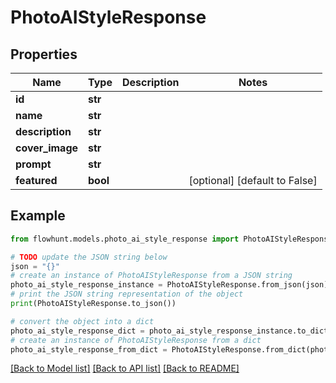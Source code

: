 # PhotoAIStyleResponse


## Properties

Name | Type | Description | Notes
------------ | ------------- | ------------- | -------------
**id** | **str** |  | 
**name** | **str** |  | 
**description** | **str** |  | 
**cover_image** | **str** |  | 
**prompt** | **str** |  | 
**featured** | **bool** |  | [optional] [default to False]

## Example

```python
from flowhunt.models.photo_ai_style_response import PhotoAIStyleResponse

# TODO update the JSON string below
json = "{}"
# create an instance of PhotoAIStyleResponse from a JSON string
photo_ai_style_response_instance = PhotoAIStyleResponse.from_json(json)
# print the JSON string representation of the object
print(PhotoAIStyleResponse.to_json())

# convert the object into a dict
photo_ai_style_response_dict = photo_ai_style_response_instance.to_dict()
# create an instance of PhotoAIStyleResponse from a dict
photo_ai_style_response_from_dict = PhotoAIStyleResponse.from_dict(photo_ai_style_response_dict)
```
[[Back to Model list]](../README.md#documentation-for-models) [[Back to API list]](../README.md#documentation-for-api-endpoints) [[Back to README]](../README.md)


